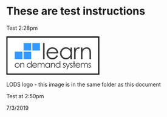 # These are test instructions

Test 2:28pm

![](test-image.png)

LODS logo - this image is in the same folder as this document


Test at 2:50pm

7/3/2019
